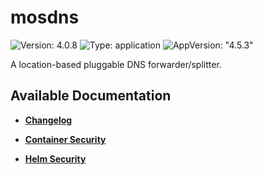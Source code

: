 # mosdns

![Version: 4.0.8](https://img.shields.io/badge/Version-4.0.8-informational?style=flat-square) ![Type: application](https://img.shields.io/badge/Type-application-informational?style=flat-square) ![AppVersion: "4.5.3"](https://img.shields.io/badge/AppVersion-"4.5.3"-informational?style=flat-square)

A location-based pluggable DNS forwarder/splitter.

## Available Documentation

- [**Changelog**](CHANGELOG)

- [**Container Security**](container-security)

- [**Helm Security**](helm-security)

